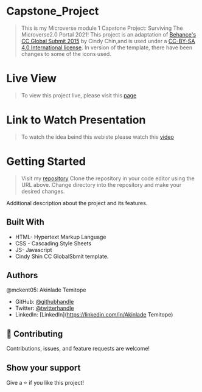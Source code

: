 # Capstone_Project

> This is my Microverse module 1 Capstone Project: Surviving The Microverse2.0 Portal 2021!
> This project is an adaptation of [Behance's CC Global Submit 2015](https://www.behance.net/adagio07) by  Cindy Chin,and is used under a [CC-BY-SA 4.0 International license](https://creativecommons.org/licenses/by-sa/4.0/). In version of the template, there have been changes to some of the icons used.



# Live View
> To view this project live, please visit this [page](https://mckent05.github.io/Capstone_Project/home.html)

# Link to Watch Presentation 
> To watch the idea beind this webiste please watch this [video](https://www.loom.com/share/a790ed12f6eb435898d013c5312fc3e4)

# Getting Started

> Visit my [repository](https://github.com/mckent05/Capstone_Project.git)
> Clone the repository in your code editor using the URL above.
> Change directory into the repository and make your desired changes.


Additional description about the project and its features.

## Built With

- HTML- Hypertext Markup Language
- CSS - Cascading Style Sheets
- JS- Javascript
- Cindy Shin CC GlobalSbmit template.

## Authors

@mckent05: Akinlade Temitope

- GitHub: [@githubhandle](https://github.com/mckent05)
- Twitter: [@twitterhandle](https://twitter.com/mckent05)
- LinkedIn: [LinkedIn](https://linkedin.com/in/Akinlade Temitope)


## 🤝 Contributing

Contributions, issues, and feature requests are welcome!



## Show your support

Give a ⭐️ if you like this project!
